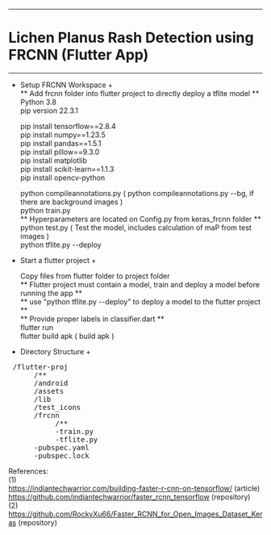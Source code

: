 -----------------------------------  
# Lichen Planus Rash Detection using FRCNN (Flutter App)
-----------------------------------  
+ Setup FRCNN Workspace +   
  ** Add frcnn folder into flutter project to directly deploy a tflite model **  
  Python 3.8  
  pip version 22.3.1  

  pip install tensorflow==2.8.4  
  pip install numpy==1.23.5  
  pip install pandas==1.5.1  
  pip install pillow==9.3.0  
  pip install matplotlib  
  pip install scikit-learn==1.1.3  
  pip install opencv-python  

  python compileannotations.py ( python compileannotations.py --bg, if there are background images )  
  python train.py  
  ** Hyperparameters are located on Config.py from keras_frcnn folder **  
  python test.py ( Test the model, includes calculation of maP from test images )  
  python tflite.py --deploy  

+ Start a flutter project  +  

  Copy files from flutter folder to project folder  
  ** Flutter project must contain a model, train and deploy a model before running the app **  
  ** use "python tflite.py --deploy" to deploy a model to the flutter project **  
  ** Provide proper labels in classifier.dart **  
  flutter run  
  flutter build apk ( build apk )  
  
 + Directory Structure +  

<pre>
 /flutter-proj   
      /**  
      /android  
      /assets     
      /lib  
      /test_icons  
      /frcnn  
           /**  
           -train.py  
           -tflite.py  
      -pubspec.yaml  
      -pubspec.lock
</pre>
     

References:  
(1)  
https://indiantechwarrior.com/building-faster-r-cnn-on-tensorflow/ (article)  
https://github.com/indiantechwarrior/faster_rcnn_tensorflow (repository)  
(2)  
https://github.com/RockyXu66/Faster_RCNN_for_Open_Images_Dataset_Keras (repository)  
